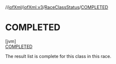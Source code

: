 //[iofXml](../../../../index.md)/[iofXml.v3](../../index.md)/[RaceClassStatus](../index.md)/[COMPLETED](index.md)

# COMPLETED

[jvm]\
[COMPLETED](index.md)

The result list is complete for this class in this race.
